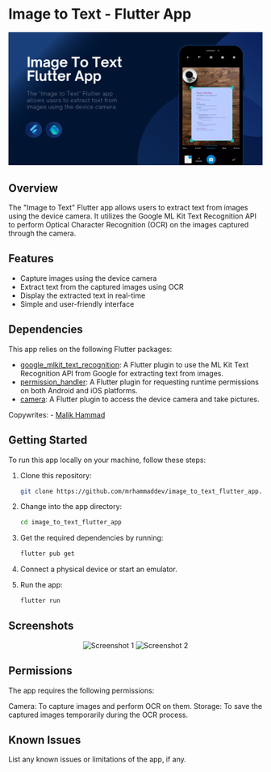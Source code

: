 # Image to Text - Flutter App

<img src="Screenshots/main.png" alt="App Screenshot">


## Overview

The "Image to Text" Flutter app allows users to extract text from images using the device camera. It utilizes the Google ML Kit Text Recognition API to perform Optical Character Recognition (OCR) on the images captured through the camera.

## Features

- Capture images using the device camera
- Extract text from the captured images using OCR
- Display the extracted text in real-time
- Simple and user-friendly interface

## Dependencies

This app relies on the following Flutter packages:

- [google_mlkit_text_recognition](https://pub.dev/packages/google_mlkit_text_recognition): A Flutter plugin to use the ML Kit Text Recognition API from Google for extracting text from images.
- [permission_handler](https://pub.dev/packages/permission_handler): A Flutter plugin for requesting runtime permissions on both Android and iOS platforms.
- [camera](https://pub.dev/packages/camera): A Flutter plugin to access the device camera and take pictures.

Copywrites: - [Malik Hammad](https://github.com/mrhammaddev)

## Getting Started

To run this app locally on your machine, follow these steps:

1. Clone this repository:
   ```bash
   git clone https://github.com/mrhammaddev/image_to_text_flutter_app.git
2. Change into the app directory:
   ```bash
   cd image_to_text_flutter_app
3. Get the required dependencies by running:
   ```bash
   flutter pub get
4. Connect a physical device or start an emulator.

5. Run the app:
   ```bash
   flutter run

## Screenshots
<!-- Add some beautiful app screenshots here to showcase the app's functionality -->
<p align="center">
  <img src="Screenshots/1.png" alt="Screenshot 1" width="185">
  <img src="Screenshots/2.png" alt="Screenshot 2" width="185">
</p>

## Permissions
The app requires the following permissions:

Camera: To capture images and perform OCR on them.
Storage: To save the captured images temporarily during the OCR process.


## Known Issues
List any known issues or limitations of the app, if any.

  
